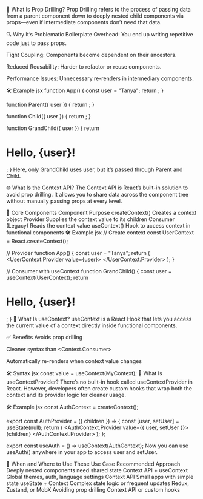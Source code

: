 🧠 What Is Prop Drilling?
Prop Drilling refers to the process of passing data from a parent component down to deeply nested child components via props—even if intermediate components don’t need that data.

🔍 Why It’s Problematic
Boilerplate Overhead: You end up writing repetitive code just to pass props.

Tight Coupling: Components become dependent on their ancestors.

Reduced Reusability: Harder to refactor or reuse components.

Performance Issues: Unnecessary re-renders in intermediary components.

🛠️ Example
jsx
function App() {
  const user = "Tanya";
  return <Parent user={user} />;
}

function Parent({ user }) {
  return <Child user={user} />;
}

function Child({ user }) {
  return <GrandChild user={user} />;
}

function GrandChild({ user }) {
  return <h1>Hello, {user}!</h1>;
}
Here, only GrandChild uses user, but it’s passed through Parent and Child.

🌐 What Is the Context API?
The Context API is React’s built-in solution to avoid prop drilling. It allows you to share data across the component tree without manually passing props at every level.

🧩 Core Components
Component	Purpose
createContext()	Creates a context object
Provider	Supplies the context value to its children
Consumer	(Legacy) Reads the context value
useContext()	Hook to access context in functional components
🛠️ Example
jsx
// Create context
const UserContext = React.createContext();

// Provider
function App() {
  const user = "Tanya";
  return (
    <UserContext.Provider value={user}>
      <GrandChild />
    </UserContext.Provider>
  );
}

// Consumer with useContext
function GrandChild() {
  const user = useContext(UserContext);
  return <h1>Hello, {user}!</h1>;
}
🧪 What Is useContext?
useContext is a React Hook that lets you access the current value of a context directly inside functional components.

✅ Benefits
Avoids prop drilling

Cleaner syntax than <Context.Consumer>

Automatically re-renders when context value changes

🛠️ Syntax
jsx
const value = useContext(MyContext);
🧰 What Is useContextProvider?
There’s no built-in hook called useContextProvider in React. However, developers often create custom hooks that wrap both the context and its provider logic for cleaner usage.

🛠️ Example
jsx
const AuthContext = createContext();

export const AuthProvider = ({ children }) => {
  const [user, setUser] = useState(null);
  return (
    <AuthContext.Provider value={{ user, setUser }}>
      {children}
    </AuthContext.Provider>
  );
};

export const useAuth = () => useContext(AuthContext);
Now you can use useAuth() anywhere in your app to access user and setUser.

🧭 When and Where to Use These
Use Case	Recommended Approach
Deeply nested components need shared state	Context API + useContext
Global themes, auth, language settings	Context API
Small apps with simple state	useState + Context
Complex state logic or frequent updates	Redux, Zustand, or MobX
Avoiding prop drilling	Context API or custom hooks
